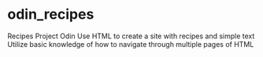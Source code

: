 # odin_recipes
Recipes Project Odin
Use HTML to create a site with recipes and simple text
Utilize basic knowledge of how to navigate through multiple pages of HTML